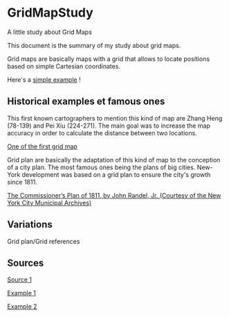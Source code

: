 # GridMapStudy
A little study about Grid Maps

This document is the summary of my study about grid maps.

Grid maps are basically maps with a grid that allows to locate positions based on simple Cartesian coordinates.

Here's a [simple example](example1.jpg) !


## Historical examples et famous ones

This first known cartographers to mention this kind of map are Zhang Heng (78-139) and Pei Xiu (224-271). The main goal was to increase the map accuracy in order to calculate the distance between two locations. 

[One of the first grid map](first-grid-map.JPG)

Grid plan are basically the adaptation of this kind of map to the conception of a city plan. 
The most famous ones being the plans of big cities. New-York development was based on a grid plan to ensure the city's growth since 1811.

[The Commissioner’s Plan of 1811, by John Randel, Jr. (Courtesy of the New York City Municipal Archives)](manhattan.JPG)

## Variations

Grid plan/Grid references

## Sources

[Source 1](https://en.wikipedia.org/wiki/Grid_reference)

[Example 1](https://en.wikipedia.org/wiki/Grid_reference#/media/File:Fictional_Map_1.jpg)

[Example 2](https://en.wikipedia.org/wiki/Zhang_Heng#/media/File:Western_Han_Mawangdui_Silk_Map.JPG)
